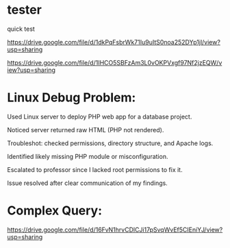 # tester
quick test

https://drive.google.com/file/d/1dkPqFsbrWk71Iu9uItS0noa252DYp1jl/view?usp=sharing

https://drive.google.com/file/d/1IHCO5SBFzAm3L0vOKPVxgf97Nf2jzEQW/view?usp=sharing

# Linux Debug Problem:
Used Linux server to deploy PHP web app for a database project.

Noticed server returned raw HTML (PHP not rendered).

Troubleshot: checked permissions, directory structure, and Apache logs.

Identified likely missing PHP module or misconfiguration.

Escalated to professor since I lacked root permissions to fix it.

Issue resolved after clear communication of my findings.

# Complex Query:
https://drive.google.com/file/d/16FvN1hrvCDlCJi17pSvqWvEf5CIEniYJ/view?usp=sharing

